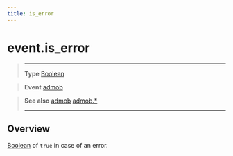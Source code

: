 ```yaml
---
title: is_error
---
```

# event.is_error

> --------------------- ------------------------------------------------------------------------------------------
> __Type__              [Boolean](https://docs.coronalabs.com/api/type/Boolean.html)

> __Event__             [admob](/extension/admob/event/admob/)

> __See also__          [admob](/extension/admob/event/admob/)
>						[admob.*](/extension/admob/)
> --------------------- ------------------------------------------------------------------------------------------

## Overview

[Boolean](https://docs.coronalabs.com/api/type/Boolean.html) of `true` in case of an error.